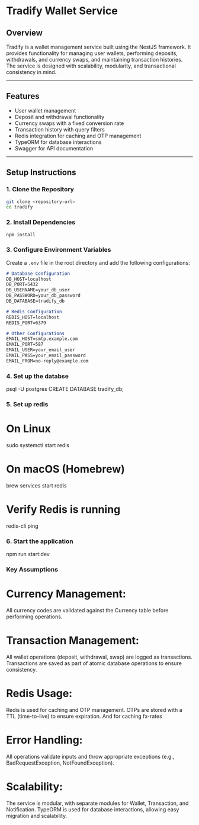 # **Tradify Wallet Service**

## **Overview**
Tradify is a wallet management service built using the NestJS framework. It provides functionality for managing user wallets, performing deposits, withdrawals, and currency swaps, and maintaining transaction histories. The service is designed with scalability, modularity, and transactional consistency in mind.

---

## **Features**
- User wallet management
- Deposit and withdrawal functionality
- Currency swaps with a fixed conversion rate
- Transaction history with query filters
- Redis integration for caching and OTP management
- TypeORM for database interactions
- Swagger for API documentation

---

## **Setup Instructions**

### **1. Clone the Repository**
```bash
git clone <repository-url>
cd tradify
```

### **2. Install Dependencies**
```bash
npm install
```

### **3. Configure Environment Variables**
Create a `.env` file in the root directory and add the following configurations:

```markdown
# Database Configuration
DB_HOST=localhost
DB_PORT=5432
DB_USERNAME=your_db_user
DB_PASSWORD=your_db_password
DB_DATABASE=tradify_db

# Redis Configuration
REDIS_HOST=localhost
REDIS_PORT=6379

# Other Configurations
EMAIL_HOST=smtp.example.com
EMAIL_PORT=587
EMAIL_USER=your_email_user
EMAIL_PASS=your_email_password
EMAIL_FROM=no-reply@example.com
```

### **4. Set up the databse**

psql -U postgres
CREATE DATABASE tradify_db;

### **5. Set up redis**
# On Linux
sudo systemctl start redis

# On macOS (Homebrew)
brew services start redis

# Verify Redis is running
redis-cli ping

### **6. Start the application**

npm run start:dev


### Key Assumptions
# Currency Management:

All currency codes are validated against the Currency table before performing operations.

# Transaction Management:

All wallet operations (deposit, withdrawal, swap) are logged as transactions.
Transactions are saved as part of atomic database operations to ensure consistency.

# Redis Usage:

Redis is used for caching and OTP management.
OTPs are stored with a TTL (time-to-live) to ensure expiration.
And for caching fx-rates

# Error Handling:

All operations validate inputs and throw appropriate exceptions (e.g., BadRequestException, NotFoundException).

# Scalability:
The service is modular, with separate modules for Wallet, Transaction, and Notification.
TypeORM is used for database interactions, allowing easy migration and scalability.
